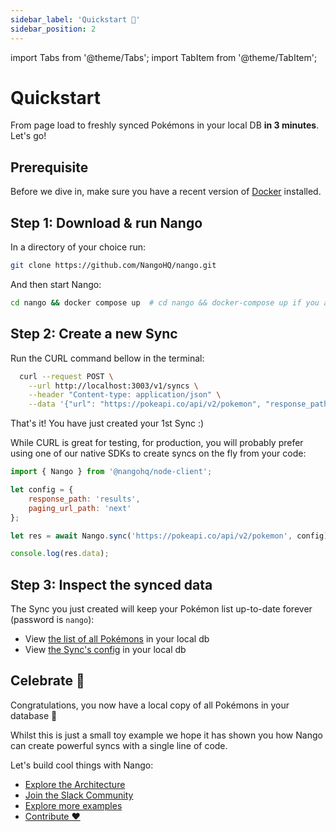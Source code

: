 ```yaml
---
sidebar_label: 'Quickstart 🚀'
sidebar_position: 2
---
```


import Tabs from '@theme/Tabs';
import TabItem from '@theme/TabItem';

# Quickstart

From page load to freshly synced Pokémons in your local DB **in 3 minutes**. Let's go!

## Prerequisite

Before we dive in, make sure you have a recent version of [Docker](https://www.docker.com/products/docker-desktop/) installed.

## Step 1: Download & run Nango

In a directory of your choice run:

```bash
git clone https://github.com/NangoHQ/nango.git
```

And then start Nango:
```bash
cd nango && docker compose up  # cd nango && docker-compose up if you are on an older version of docker
```

## Step 2: Create a new Sync

Run the CURL command bellow in the terminal:

```bash
  curl --request POST \
    --url http://localhost:3003/v1/syncs \
    --header "Content-type: application/json" \
    --data '{"url": "https://pokeapi.co/api/v2/pokemon", "response_path": "results", "paging_url_path":"next"}'
```

That's it! You have just created your 1st Sync :)

While CURL is great for testing, for production, you will probably prefer using one of our native SDKs to create syncs on the fly from your code: 

<Tabs groupId="programming-language">

  <TabItem value="node" label="Node SDK">

```js
import { Nango } from '@nangohq/node-client';

let config = {
    response_path: 'results',
    paging_url_path: 'next'
};

let res = await Nango.sync('https://pokeapi.co/api/v2/pokemon', config);

console.log(res.data);
```
  </TabItem>
</Tabs>


## Step 3: Inspect the synced data

The Sync you just created will keep your Pokémon list up-to-date forever (password is `nango`):
- View [the list of all Pokémons](http://localhost:8080/?pgsql=nango-db&username=nango&db=nango&ns=public&select=_nango_raw) in your local db
- View [the Sync's config](http://localhost:8080/?pgsql=nango-db&username=nango&db=nango&ns=public&select=_nango_syncs) in your local db


## Celebrate 🎉

Congratulations, you now have a local copy of all Pokémons in your database 🎉

Whilst this is just a small toy example we hope it has shown you how Nango can create powerful syncs with a single line of code.

Let's build cool things with Nango:
* [Explore the Architecture](architecture.md)
* [Join the Slack Community](https://nango.dev/slack)
* [Explore more examples](real-world-examples.md)
* [Contribute ❤️](contributing.md)

